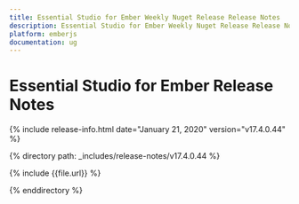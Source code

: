 ```yaml
---
title: Essential Studio for Ember Weekly Nuget Release Release Notes  
description: Essential Studio for Ember Weekly Nuget Release Release Notes  
platform: emberjs
documentation: ug
---
```


# Essential Studio for Ember  Release Notes  

{% include release-info.html date="January 21, 2020"  version="v17.4.0.44" %} 


{% directory path: _includes/release-notes/v17.4.0.44 %}

{% include {{file.url}} %}

{% enddirectory %}